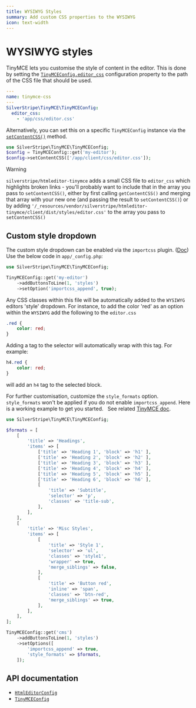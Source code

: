 ```yaml
---
title: WYSIWYG Styles
summary: Add custom CSS properties to the WYSIWYG
icon: text-width
---
```


# WYSIWYG styles

TinyMCE lets you customise the style of content in the editor. This is done by setting the [`TinyMCEConfig.editor_css`](api:SilverStripe\TinyMCE\TinyMCEConfig->editor_css) configuration property to the path of the CSS file that should be used.

```yml
---
name: tinymce-css
---
SilverStripe\TinyMCE\TinyMCEConfig:
  editor_css:
    - 'app/css/editor.css'
```

Alternatively, you can set this on a specific `TinyMCEConfig` instance via the [`setContentCSS()`](api:SilverStripe\TinyMCE\TinyMCEConfig::setContentCSS()) method.

```php
use SilverStripe\TinyMCE\TinyMCEConfig;
$config = TinyMCEConfig::get('my-editor');
$config->setContentCSS(['/app/client/css/editor.css']);
```

> [!WARNING]
> `silverstripe/htmleditor-tinymce` adds a small CSS file to `editor_css` which highlights broken links - you'll
> probably want to include that in the array you pass to `setContentCSS()`, either by first calling
> `getContentCSS()` and merging that array with your new one (and passing the result to `setContentCSS()`)
> or by adding `'/_resources/vendor/silverstripe/htmleditor-tinymce/client/dist/styles/editor.css'` to the array you pass
> to `setContentCSS()`

## Custom style dropdown

The custom style dropdown can be enabled via the `importcss` plugin. ([Doc](https://www.tiny.cloud/docs/tinymce/6/importcss/))
Use the below code in `app/_config.php`:

```php
use SilverStripe\TinyMCE\TinyMCEConfig;

TinyMCEConfig::get('my-editor')
    ->addButtonsToLine(1, 'styles')
    ->setOption('importcss_append', true);
```

Any CSS classes within this file will be automatically added to the `WYSIWYG` editors 'style' dropdown.
For instance, to
add the color 'red' as an option within the `WYSIWYG` add the following to the `editor.css`

```css
.red {
    color: red;
}
```

Adding a tag to the selector will automatically wrap with this tag. For example:

```css
h4.red {
    color: red;
}
```

will add an `h4` tag to the selected block.

For further customisation, customize the `style_formats` option.
`style_formats` won't be applied if you do not enable `importcss_append`.
Here is a working example to get you started.  
See related [TinyMCE doc](https://www.tiny.cloud/docs/tinymce/6/user-formatting-options/#style_formats).

```php
use SilverStripe\TinyMCE\TinyMCEConfig;

$formats = [
    [
        'title' => 'Headings',
        'items' => [
            ['title' => 'Heading 1', 'block' => 'h1' ],
            ['title' => 'Heading 2', 'block' => 'h2' ],
            ['title' => 'Heading 3', 'block' => 'h3' ],
            ['title' => 'Heading 4', 'block' => 'h4' ],
            ['title' => 'Heading 5', 'block' => 'h5' ],
            ['title' => 'Heading 6', 'block' => 'h6' ],
            [
                'title' => 'Subtitle',
                'selector' => 'p',
                'classes' => 'title-sub',
            ],
        ],
    ],
    [
        'title' => 'Misc Styles',
        'items' => [
            [
                'title' => 'Style 1',
                'selector' => 'ul',
                'classes' => 'style1',
                'wrapper' => true,
                'merge_siblings' => false,
            ],
            [
                'title' => 'Button red',
                'inline' => 'span',
                'classes' => 'btn-red',
                'merge_siblings' => true,
            ],
        ],
    ],
];

TinyMCEConfig::get('cms')
    ->addButtonsToLine(1, 'styles')
    ->setOptions([
        'importcss_append' => true,
        'style_formats' => $formats,
    ]);
```

## API documentation

- [`HtmlEditorConfig`](api:SilverStripe\Forms\HTMLEditor\HtmlEditorConfig)
- [`TinyMCEConfig`](api:SilverStripe\TinyMCE\TinyMCEConfig)
